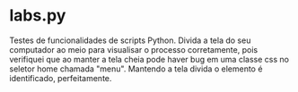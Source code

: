 # labs.py
Testes de funcionalidades de scripts Python.
Divida a tela do seu computador ao meio para  visualisar o processo corretamente,  pois verifiquei
que ao manter a tela cheia pode haver bug em uma classe css no seletor home chamada "menu".
Mantendo a tela divida o elemento é identificado, perfeitamente.
